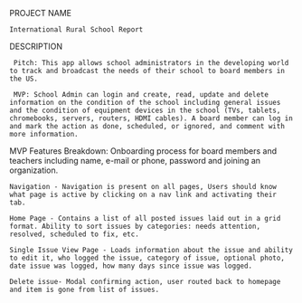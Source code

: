 PROJECT NAME

    International Rural School Report

DESCRIPTION

     Pitch: This app allows school administrators in the developing world to track and broadcast the needs of their school to board members in the US.

     MVP: School Admin can login and create, read, update and delete information on the condition of the school including general issues and the condition of equipment devices in the school (TVs, tablets, chromebooks, servers, routers, HDMI cables). A board member can log in and mark the action as done, scheduled, or ignored, and comment with more information.

 MVP Features Breakdown:
    Onboarding process for board members and teachers including name, e-mail or phone, password and joining an organization.

    Navigation - Navigation is present on all pages, Users should know what page is active by clicking on a nav link and activating their tab.

    Home Page - Contains a list of all posted issues laid out in a grid format. Ability to sort issues by categories: needs attention, resolved, scheduled to fix, etc.

    Single Issue View Page - Loads information about the issue and ability to edit it, who logged the issue, category of issue, optional photo, date issue was logged, how many days since issue was logged.

    Delete issue- Modal confirming action, user routed back to homepage and item is gone from list of issues.